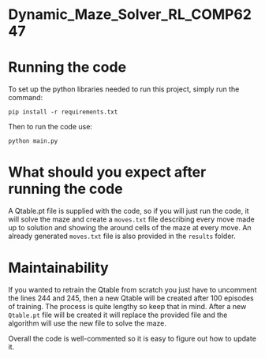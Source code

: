 # Dynamic_Maze_Solver_RL_COMP6247

# Running the code

To set up the python libraries needed to run this project, simply run the command:

``pip install -r requirements.txt``

Then to run the code use:

``python main.py``

# What should you expect after running the code

A Qtable.pt file is supplied with the code, so if you will just run the code, it will solve the maze and create a ``moves.txt`` file describing every move made up to solution and showing the around cells of the maze at every move. An already generated ``moves.txt`` file is also provided in the ``results`` folder.

# Maintainability

If you wanted to retrain the Qtable from scratch you just have to uncomment the lines 244 and 245, then a new Qtable will be created after 100 episodes of training. The process is quite lengthy so keep that in mind. After a new ``Qtable.pt`` file will be created it will replace the provided file and the algorithm will use the new file to solve the maze.

Overall the code is well-commented so it is easy to figure out how to update it.


 
